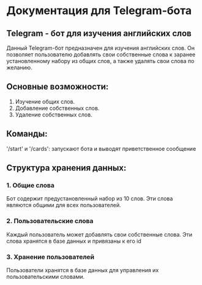 # Документация для Telegram-бота

## Telegram - бот для изучения английских слов

Данный Telegram-бот предназначен для изучения английских слов. Он позволяет пользователю добавлять свои собственные слова к заранее установленному набору из общих слов, а также удалять свои слова по желанию.

## Основные возможности:

1. Изучение общих слов.
2. Добавление собственных слов.
3. Удаление собственных слов.

## Команды:

'/start' и '/cards': запускают бота и выводят приветственное сообщение

## Структура хранения данных:

### 1. Общие слова
Бот содержит предустановленный набор из 10 слов. Эти слова являются общими для всех пользователей.

### 2. Пользовательские слова
Каждый пользователь может добавлять свои собственные слова. Эти слова хранятся в базе данных и привязаны к его id

### 3. Хранение пользователей
Пользователи хранятся в базе данных для управления их пользовательскими словами.
